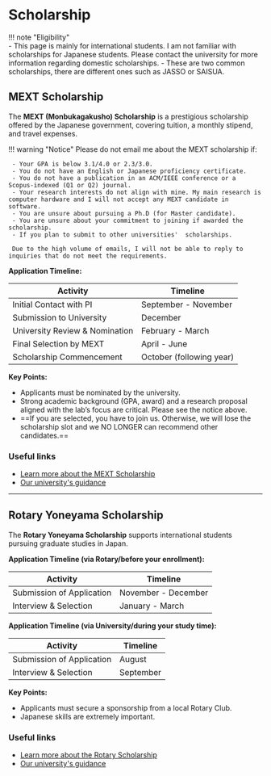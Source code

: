 
# Scholarship

!!! note "Eligibility"  
    - This page is mainly for international students. I am not familiar with scholarships for Japanese students. Please contact the university for more information regarding domestic scholarships.
    - These are two common scholarships, there are different ones such as JASSO or SAISUA.
 

## **MEXT Scholarship**  
The **MEXT (Monbukagakusho) Scholarship** is a prestigious scholarship offered by the Japanese government, covering tuition, a monthly stipend, and travel expenses.

!!! warning "Notice"
     Please do not email me about the MEXT scholarship if:

     - Your GPA is below 3.1/4.0 or 2.3/3.0.
     - You do not have an English or Japanese proficiency certificate. 
     - You do not have a publication in an ACM/IEEE conference or a Scopus-indexed (Q1 or Q2) journal.
     - Your research interests do not align with mine. My main research is computer hardware and I will not accept any MEXT candidate in software.
     - You are unsure about pursuing a Ph.D (for Master candidate).
     - You are unsure about your commitment to joining if awarded the scholarship.
     - If you plan to submit to other universities'  scholarships.
     
     Due to the high volume of emails, I will not be able to reply to inquiries that do not meet the requirements. 


**Application Timeline:**  

| Activity                     | Timeline          |
|------------------------------|-------------------|
| Initial Contact with PI       | September - November |
| Submission to University      | December  |
| University Review & Nomination| February - March  |
| Final Selection by MEXT       | April - June      |
| Scholarship Commencement      | October (following year) |

**Key Points:**

- Applicants must be nominated by the university.
- Strong academic background (GPA, award) and a research proposal aligned with the lab’s focus are critical. Please see the notice above.
- ==If you are selected, you have to join us. Otherwise, we will lose the scholarship slot and we NO LONGER can recommend other candidates.==

### Useful links

- [Learn more about the MEXT Scholarship](https://www.studyinjapan.go.jp/en/smap-stopj-applications-scholarship.html)
- [Our university's guidance](https://u-aizu.ac.jp/en/curriculum/internal/international/#mext)

---

## **Rotary Yoneyama Scholarship**  

The **Rotary Yoneyama Scholarship** supports international students pursuing graduate studies in Japan.

**Application Timeline (via Rotary/before your enrollment):**  

| Activity                     | Timeline          |
|------------------------------|-------------------|
| Submission of Application     | November - December |
| Interview & Selection         | January - March   |

**Application Timeline (via University/during your study time):**  

| Activity                     | Timeline          |
|------------------------------|-------------------|
| Submission of Application     | August |
| Interview & Selection         | September  |

**Key Points:**

- Applicants must secure a sponsorship from a local Rotary Club.
- Japanese skills are extremely important.

### Useful links

- [Learn more about the Rotary Scholarship](https://www.rotary-yoneyama.or.jp/english/overseas)
- [Our university's guidance](https://u-aizu.ac.jp/en/curriculum/internal/international/) 

